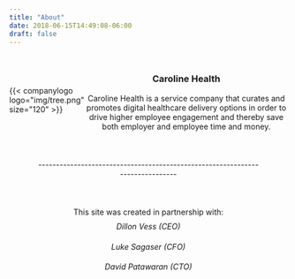 ```yaml
---
title: "About"
date: 2018-06-15T14:49:08-06:00
draft: false
---
```

<div style="float:center; display: flex; align-items:center; padding: 0; margin:0; padding-top:12px; justify-content:center;">
<span style="float:left; width:150px;; ">
{{< companylogo logo="img/tree.png" size="120" >}}
</span>
<span style="float:left; width: 400px; text-align:center;">
<h3 style="text-align: center;"> Caroline Health </h3>
<p> Caroline Health is a service company that curates and promotes digital healthcare delivery options in order to drive higher employee engagement and thereby save both employer and employee time and money. </p>
</div>
</span>

<div style="float:center; display: flex; align-items:center; padding-top: 24px; margin:0; justify-content:center;">
<span style="float:left; width: 400px; text-align:center;">
<p> ------------------------------------------------------------------------------
</div>
</span>

<div style="float:center; display: flex; align-items:center; padding-bottom: 275px; margin:0; padding-top:24px; justify-content:center;">
<span style="float:left; width: 400px; text-align:center;">
<p style="margin-bottom: -10px;"> This site was created in partnership with: </p>
<h6 style="margin-bottom: 5px;"> Dillon Vess (CEO) </h6>
<h6 style="margin-bottom: 5px;"> Luke Sagaser (CFO) </h6>
<h6 style="margin-bottom: 5px;"> David Patawaran (CTO) </h6>

</div>
</span>
